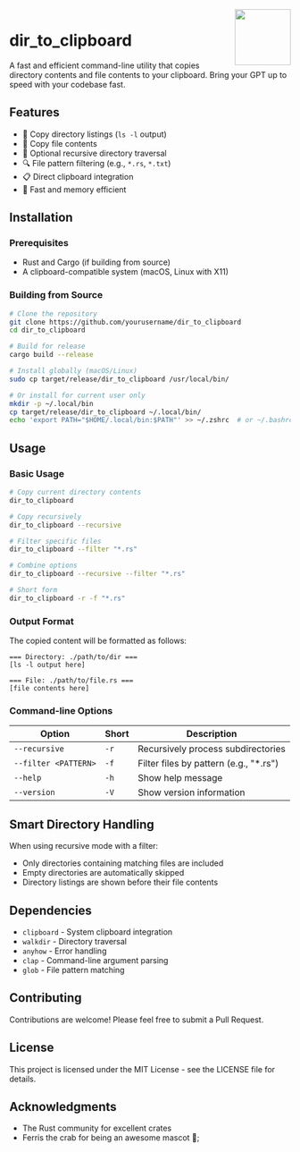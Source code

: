 <img src="https://rustacean.net/assets/rustacean-flat-happy.svg" width="100" height="100" align="right" />

# dir_to_clipboard

A fast and efficient command-line utility that copies directory contents and file contents to your clipboard. Bring your GPT up to speed with your codebase fast.

## Features

- 📁 Copy directory listings (`ls -l` output)
- 📄 Copy file contents
- 🌳 Optional recursive directory traversal
- 🔍 File pattern filtering (e.g., `*.rs`, `*.txt`)
- 📋 Direct clipboard integration
- 🚀 Fast and memory efficient

## Installation

### Prerequisites

- Rust and Cargo (if building from source)
- A clipboard-compatible system (macOS, Linux with X11)

### Building from Source

```bash
# Clone the repository
git clone https://github.com/yourusername/dir_to_clipboard
cd dir_to_clipboard

# Build for release
cargo build --release

# Install globally (macOS/Linux)
sudo cp target/release/dir_to_clipboard /usr/local/bin/

# Or install for current user only
mkdir -p ~/.local/bin
cp target/release/dir_to_clipboard ~/.local/bin/
echo 'export PATH="$HOME/.local/bin:$PATH"' >> ~/.zshrc  # or ~/.bashrc
```

## Usage

### Basic Usage

```bash
# Copy current directory contents
dir_to_clipboard

# Copy recursively
dir_to_clipboard --recursive

# Filter specific files
dir_to_clipboard --filter "*.rs"

# Combine options
dir_to_clipboard --recursive --filter "*.rs"

# Short form
dir_to_clipboard -r -f "*.rs"
```

### Output Format

The copied content will be formatted as follows:

```
=== Directory: ./path/to/dir ===
[ls -l output here]

=== File: ./path/to/file.rs ===
[file contents here]
```

### Command-line Options

| Option | Short | Description |
|--------|-------|-------------|
| `--recursive` | `-r` | Recursively process subdirectories |
| `--filter <PATTERN>` | `-f` | Filter files by pattern (e.g., "*.rs") |
| `--help` | `-h` | Show help message |
| `--version` | `-V` | Show version information |

## Smart Directory Handling

When using recursive mode with a filter:
- Only directories containing matching files are included
- Empty directories are automatically skipped
- Directory listings are shown before their file contents

## Dependencies

- `clipboard` - System clipboard integration
- `walkdir` - Directory traversal
- `anyhow` - Error handling
- `clap` - Command-line argument parsing
- `glob` - File pattern matching

## Contributing

Contributions are welcome! Please feel free to submit a Pull Request.

## License

This project is licensed under the MIT License - see the LICENSE file for details.

## Acknowledgments

- The Rust community for excellent crates
- Ferris the crab for being an awesome mascot 🦀;
